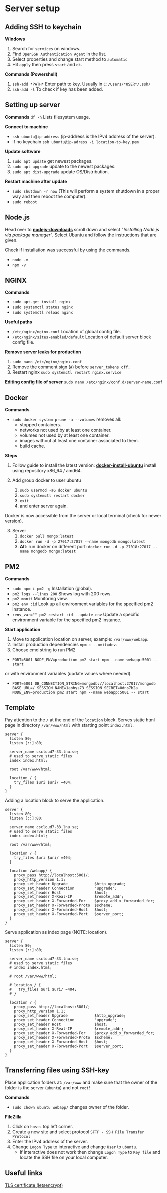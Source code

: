 # Server setup

## Adding SSH to keychain

**Windows**

1. Search for `services` on windows.
2. Find `OpenSSH Authentication Agent` in the list.
3. Select properties and change start method to `automatic`
4. Hit `apply` then press `start` and `ok`.

**Commands (Powershell)**

1. `ssh-add *PATH*` Enter path to key. Usually in `C:/Users/*USER*/.ssh/`
2. `ssh-add -l` To check if key has been added.

## Setting up server

**Commands**
`df -h` Lists filesystem usage.

**Connect to machine**

- `ssh ubuntu@ip-address` (ip-address is the IPv4 address of the server).
- If no keychain `ssh ubuntu@ip-adress -i location-to-key.pem`

**Update software**

1. `sudo apt update` get newest packages.
2. `sudo apt upgrade` update to the newest packages.
3. `sudo apt dist-upgrade` update OS/Distribution.

**Restart machine after update**

- `sudo shutdown -r now` (This will perform a system shutdown in a proper way and then reboot the computer).
- `sudo reboot`

## Node.js

Head over to **[nodejs-downloads](https://nodejs.org/en/download/)** scroll down and select "_Installing Node.js via package manager_". Select Ubuntu and follow the instructions that are given.

Check if installation was successful by using the commands.

- `node -v`
- `npm -v`

## NGINX

**Commands**

- `sudo apt-get install nginx`
- `sudo systemctl status nginx`
- `sudo systemctl reload nginx`

**Useful paths**

- `/etc/nginx/nginx.conf` Location of global config file.
- `/etc/nginx/sites-enabled/default` Location of default server block config file.

**Remove server leaks for production**

1. `sudo nano /etc/nginx/nginx.conf`
2. Remove the comment sign (`#`) before `server_tokens off;`
3. Restart nginx `sudo systemctl restart nginx.service`

**Editing config file of server**
`sudo nano /etc/nginx/conf.d/server-name.conf`

## Docker

**Commands**

- `sudo docker system prune -a --volumes` removes all:
  - stopped containers.
  - networks not used by at least one container.
  - volumes not used by at least one container.
  - images without at least one container associated to them.
  - build cache.

**Steps**

1. Follow guide to install the latest version: **[docker-install-ubuntu](https://docs.docker.com/engine/install/ubuntu/)** install using repository x86_64 / amd64.

2. Add group docker to user ubuntu
   1. `sudo usermod -aG docker ubuntu`
   2. `sudo systemctl restart docker`
   3. `exit`
   4. and enter server again.

Docker is now accessible from the server or local terminal (check for newer version).

3. Server
   1. `docker pull mongo:latest`
   2. `docker run -d -p 27017:27017 --name mongodb mongo:latest`
   3. **Alt**: run docker on different port: `docker run -d -p 27018:27017 --name mongodb mongo:latest`

## PM2

**Commands**

- `sudo npm i pm2 -g` Installation (global).
- `pm2 logs --lines 200` Shows log with 200 rows.
- `pm2 monit` Monitoring view.
- `pm2 env :id` Look up all environment variables for the specified pm2 instance.
- `:env_var="" pm2 restart :id --update-env` Update a specific environment variable for the specified pm2 instance.

**Start application**

1. Move to application location on server, example: `/var/www/webapp`.
2. Install production dependencies `npm i --omit=dev`.
3. Choose cmd string to run PM2

- `PORT=5001 NODE_ENV=production pm2 start npm --name webapp:5001 -- start`

or with environment variables (update values where needed).

- `PORT=5001 DB_CONNECTION_STRING=mongodb://localhost:27017/mongodb BASE_URL=/ SESSION_NAME=1aobys73 SESSION_SECRET=0dns7b2a NODE_ENV=production pm2 start npm --name webapp:5001 -- start`

## Template

Pay attention to the `/` at the end of the `location` block. Serves static html page in directory `/var/www/html` with starting point `index.html`.

```nginx
server {
  listen 80;
  listen [::]:80;

  server_name cscloud7-33.lnu.se;
  # used to serve static files
  index index.html;

  root /var/www/html;

  location / {
    try_files $uri $uri/ =404;
  }
}
```

Adding a location block to serve the application.

```nginx
server {
  listen 80;
  listen [::]:80;

  server_name cscloud7-33.lnu.se;
  # used to serve static files
  index index.html;

  root /var/www/html;

  location / {
    try_files $uri $uri/ =404;
  }

  location /webapp/ {
    proxy_pass http://localhost:5001/;
    proxy_http_version 1.1;
    proxy_set_header Upgrade            $http_upgrade;
    proxy_set_header Connection         'upgrade';
    proxy_set_header Host               $host;
    proxy_set_header X-Real-IP          $remote_addr;
    proxy_set_header X-Forwarded-For    $proxy_add_x_forwarded_for;
    proxy_set_header X-Forwarded-Proto  $scheme;
    proxy_set_header X-Forwarded-Host   $host;
    proxy_set_header X-Forwarded-Port   $server_port;
  }
}
```

Serve application as index page (NOTE: location).

```nginx
server {
  listen 80;
  listen [::]:80;

  server_name cscloud7-33.lnu.se;
  # used to serve static files
  # index index.html;

  # root /var/www/html;

  # location / {
  #   try_files $uri $uri/ =404;
  # }

  location / {
    proxy_pass http://localhost:5001/;
    proxy_http_version 1.1;
    proxy_set_header Upgrade            $http_upgrade;
    proxy_set_header Connection         'upgrade';
    proxy_set_header Host               $host;
    proxy_set_header X-Real-IP          $remote_addr;
    proxy_set_header X-Forwarded-For    $proxy_add_x_forwarded_for;
    proxy_set_header X-Forwarded-Proto  $scheme;
    proxy_set_header X-Forwarded-Host   $host;
    proxy_set_header X-Forwarded-Port   $server_port;
  }
}
```

## Transferring files using SSH-key

Place application folders at: `/var/www` and make sure that the owner of the folder is the server (`ubuntu`) and not `root`!

**Commands**

- `sudo chown ubuntu webapp/` changes owner of the folder.

**FileZilla**

1. Click on `hosts` top left corner.
2. Create a new site and select protocol `SFTP - SSH File Transfer Protocol`
3. Enter the IPv4 address of the server.
4. Change `Logon Type` to interactive and change `User` to `ubuntu`.
   - If interactive does not work then change `Logon Type` to `Key file` and locate the SSH file on your local computer.

## Useful links

[TLS certificate (letsencrypt)](https://letsencrypt.org/)
